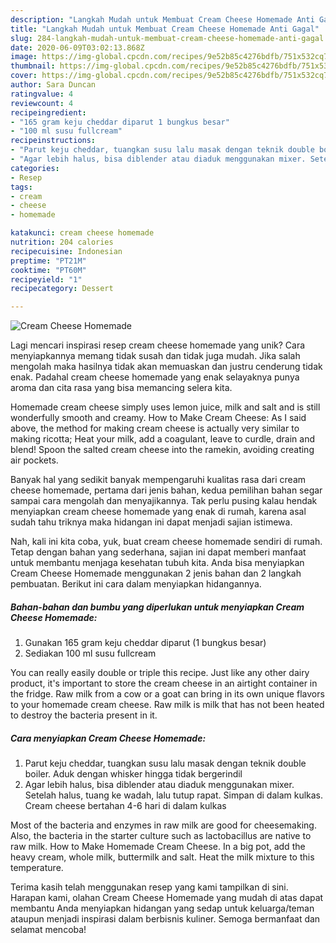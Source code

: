 ```yaml
---
description: "Langkah Mudah untuk Membuat Cream Cheese Homemade Anti Gagal"
title: "Langkah Mudah untuk Membuat Cream Cheese Homemade Anti Gagal"
slug: 284-langkah-mudah-untuk-membuat-cream-cheese-homemade-anti-gagal
date: 2020-06-09T03:02:13.868Z
image: https://img-global.cpcdn.com/recipes/9e52b85c4276bdfb/751x532cq70/cream-cheese-homemade-foto-resep-utama.jpg
thumbnail: https://img-global.cpcdn.com/recipes/9e52b85c4276bdfb/751x532cq70/cream-cheese-homemade-foto-resep-utama.jpg
cover: https://img-global.cpcdn.com/recipes/9e52b85c4276bdfb/751x532cq70/cream-cheese-homemade-foto-resep-utama.jpg
author: Sara Duncan
ratingvalue: 4
reviewcount: 4
recipeingredient:
- "165 gram keju cheddar diparut 1 bungkus besar"
- "100 ml susu fullcream"
recipeinstructions:
- "Parut keju cheddar, tuangkan susu lalu masak dengan teknik double boiler. Aduk dengan whisker hingga tidak bergerindil"
- "Agar lebih halus, bisa diblender atau diaduk menggunakan mixer. Setelah halus, tuang ke wadah, lalu tutup rapat. Simpan di dalam kulkas. Cream cheese bertahan 4-6 hari di dalam kulkas"
categories:
- Resep
tags:
- cream
- cheese
- homemade

katakunci: cream cheese homemade 
nutrition: 204 calories
recipecuisine: Indonesian
preptime: "PT21M"
cooktime: "PT60M"
recipeyield: "1"
recipecategory: Dessert

---
```



![Cream Cheese Homemade](https://img-global.cpcdn.com/recipes/9e52b85c4276bdfb/751x532cq70/cream-cheese-homemade-foto-resep-utama.jpg)

Lagi mencari inspirasi resep cream cheese homemade yang unik? Cara menyiapkannya memang tidak susah dan tidak juga mudah. Jika salah mengolah maka hasilnya tidak akan memuaskan dan justru cenderung tidak enak. Padahal cream cheese homemade yang enak selayaknya punya aroma dan cita rasa yang bisa memancing selera kita.

Homemade cream cheese simply uses lemon juice, milk and salt and is still wonderfully smooth and creamy. How to Make Cream Cheese: As I said above, the method for making cream cheese is actually very similar to making ricotta; Heat your milk, add a coagulant, leave to curdle, drain and blend! Spoon the salted cream cheese into the ramekin, avoiding creating air pockets.

Banyak hal yang sedikit banyak mempengaruhi kualitas rasa dari cream cheese homemade, pertama dari jenis bahan, kedua pemilihan bahan segar sampai cara mengolah dan menyajikannya. Tak perlu pusing kalau hendak menyiapkan cream cheese homemade yang enak di rumah, karena asal sudah tahu triknya maka hidangan ini dapat menjadi sajian istimewa.


Nah, kali ini kita coba, yuk, buat cream cheese homemade sendiri di rumah. Tetap dengan bahan yang sederhana, sajian ini dapat memberi manfaat untuk membantu menjaga kesehatan tubuh kita. Anda bisa menyiapkan Cream Cheese Homemade menggunakan 2 jenis bahan dan 2 langkah pembuatan. Berikut ini cara dalam menyiapkan hidangannya.

<!--inarticleads1-->

##### Bahan-bahan dan bumbu yang diperlukan untuk menyiapkan Cream Cheese Homemade:

1. Gunakan 165 gram keju cheddar diparut (1 bungkus besar)
1. Sediakan 100 ml susu fullcream


You can really easily double or triple this recipe. Just like any other dairy product, it&#39;s important to store the cream cheese in an airtight container in the fridge. Raw milk from a cow or a goat can bring in its own unique flavors to your homemade cream cheese. Raw milk is milk that has not been heated to destroy the bacteria present in it. 

<!--inarticleads2-->

##### Cara menyiapkan Cream Cheese Homemade:

1. Parut keju cheddar, tuangkan susu lalu masak dengan teknik double boiler. Aduk dengan whisker hingga tidak bergerindil
1. Agar lebih halus, bisa diblender atau diaduk menggunakan mixer. Setelah halus, tuang ke wadah, lalu tutup rapat. Simpan di dalam kulkas. Cream cheese bertahan 4-6 hari di dalam kulkas


Most of the bacteria and enzymes in raw milk are good for cheesemaking. Also, the bacteria in the starter culture such as lactobacillus are native to raw milk. How to Make Homemade Cream Cheese. In a big pot, add the heavy cream, whole milk, buttermilk and salt. Heat the milk mixture to this temperature. 

Terima kasih telah menggunakan resep yang kami tampilkan di sini. Harapan kami, olahan Cream Cheese Homemade yang mudah di atas dapat membantu Anda menyiapkan hidangan yang sedap untuk keluarga/teman ataupun menjadi inspirasi dalam berbisnis kuliner. Semoga bermanfaat dan selamat mencoba!
